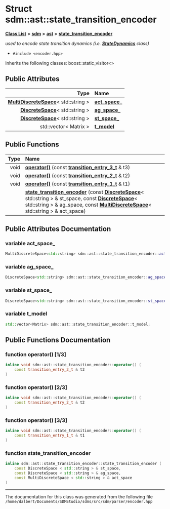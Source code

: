 
<NavBar active_item_id="2"/>

# Struct sdm::ast::state\_transition\_encoder


[**Class List**](annotated.md) **>** [**sdm**](namespacesdm.md) **>** [**ast**](namespacesdm_1_1ast.md) **>** [**state\_transition\_encoder**](structsdm_1_1ast_1_1state__transition__encoder.md)



_used to encode state transition dynamics (i.e._ [_**StateDynamics**_](classsdm_1_1StateDynamics.md) _class)_

* `#include <encoder.hpp>`



Inherits the following classes: boost::static_visitor<>










## Public Attributes

| Type | Name |
| ---: | :--- |
|  [**MultiDiscreteSpace**](classsdm_1_1MultiDiscreteSpace.md)&lt; std::string &gt; | [**act\_space\_**](structsdm_1_1ast_1_1state__transition__encoder.md#variable-act-space-)  <br> |
|  [**DiscreteSpace**](classsdm_1_1DiscreteSpace.md)&lt; std::string &gt; | [**ag\_space\_**](structsdm_1_1ast_1_1state__transition__encoder.md#variable-ag-space-)  <br> |
|  [**DiscreteSpace**](classsdm_1_1DiscreteSpace.md)&lt; std::string &gt; | [**st\_space\_**](structsdm_1_1ast_1_1state__transition__encoder.md#variable-st-space-)  <br> |
|  std::vector&lt; Matrix &gt; | [**t\_model**](structsdm_1_1ast_1_1state__transition__encoder.md#variable-t-model)  <br> |


## Public Functions

| Type | Name |
| ---: | :--- |
|  void | [**operator()**](structsdm_1_1ast_1_1state__transition__encoder.md#function-operator()-1-3) (const [**transition\_entry\_3\_t**](structsdm_1_1ast_1_1transition__entry__3__t.md) & t3) <br> |
|  void | [**operator()**](structsdm_1_1ast_1_1state__transition__encoder.md#function-operator()-2-3) (const [**transition\_entry\_2\_t**](structsdm_1_1ast_1_1transition__entry__2__t.md) & t2) <br> |
|  void | [**operator()**](structsdm_1_1ast_1_1state__transition__encoder.md#function-operator()-3-3) (const [**transition\_entry\_1\_t**](structsdm_1_1ast_1_1transition__entry__1__t.md) & t1) <br> |
|   | [**state\_transition\_encoder**](structsdm_1_1ast_1_1state__transition__encoder.md#function-state-transition-encoder) (const [**DiscreteSpace**](classsdm_1_1DiscreteSpace.md)&lt; std::string &gt; & st\_space, const [**DiscreteSpace**](classsdm_1_1DiscreteSpace.md)&lt; std::string &gt; & ag\_space, const [**MultiDiscreteSpace**](classsdm_1_1MultiDiscreteSpace.md)&lt; std::string &gt; & act\_space) <br> |








## Public Attributes Documentation


### variable act\_space\_ 


```cpp
MultiDiscreteSpace<std::string> sdm::ast::state_transition_encoder::act_space_;
```



### variable ag\_space\_ 


```cpp
DiscreteSpace<std::string> sdm::ast::state_transition_encoder::ag_space_;
```



### variable st\_space\_ 


```cpp
DiscreteSpace<std::string> sdm::ast::state_transition_encoder::st_space_;
```



### variable t\_model 


```cpp
std::vector<Matrix> sdm::ast::state_transition_encoder::t_model;
```


## Public Functions Documentation


### function operator() [1/3]


```cpp
inline void sdm::ast::state_transition_encoder::operator() (
    const transition_entry_3_t & t3
) 
```



### function operator() [2/3]


```cpp
inline void sdm::ast::state_transition_encoder::operator() (
    const transition_entry_2_t & t2
) 
```



### function operator() [3/3]


```cpp
inline void sdm::ast::state_transition_encoder::operator() (
    const transition_entry_1_t & t1
) 
```



### function state\_transition\_encoder 


```cpp
inline sdm::ast::state_transition_encoder::state_transition_encoder (
    const DiscreteSpace < std::string > & st_space,
    const DiscreteSpace < std::string > & ag_space,
    const MultiDiscreteSpace < std::string > & act_space
) 
```



------------------------------
The documentation for this class was generated from the following file `/home/dalbert/Documents/SDMStudio/sdms/src/sdm/parser/encoder.hpp`
